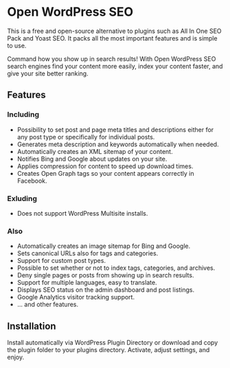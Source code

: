 # Open WordPress SEO

This is a free and open-source alternative to plugins such as All In One SEO Pack and Yoast SEO. It packs all the most important features and is simple to use.

Command how you show up in search results! With Open WordPress SEO search engines find your content more easily, index your content faster, and give your site better ranking.

## Features

### Including
- Possibility to set post and page meta titles and descriptions either for any post type or specifically for individual posts.
- Generates meta description and keywords automatically when needed.
- Automatically creates an XML sitemap of your content.
- Notifies Bing and Google about updates on your site.
- Applies compression for content to speed up download times.
- Creates Open Graph tags so your content appears correctly in Facebook.

### Exluding
- Does not support WordPress Multisite installs.

### Also
- Automatically creates an image sitemap for Bing and Google.
- Sets canonical URLs also for tags and categories.
- Support for custom post types.
- Possible to set whether or not to index tags, categories, and archives.
- Deny single pages or posts from showing up in search results.
- Support for multiple languages, easy to translate.
- Displays SEO status on the admin dashboard and post listings.
- Google Analytics visitor tracking support.
- ... and other features.

## Installation

Install automatically via WordPress Plugin Directory or download and copy the plugin folder to your plugins directory. Activate, adjust settings, and enjoy.